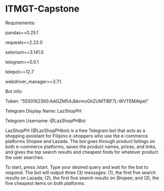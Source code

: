 # ITMGT-Capstone
Requirements:

pandas==0.25.1

requests==2.22.0

selenium==3.141.0

telegram==0.0.1

telepot==12.7

webdriver_manager==3.7.1


Bot info:

Token: “5550162390:AAGZM54JbkrmvGhZUMTlBF7L-WVTEMAtpeI”

Telegram Display Name: LazShopPH

Telegram Username: @LazShopPHBot


LazShopPH (@LazShopPHbot) is a free Telegram bot that acts as a shopping assistant for Filipino e-shoppers who use the e-commerce platforms Shopee and Lazada. The bot goes through product listings on both e-commerce platforms, saves the product names, prices, and links, and gives the top search results and cheapest finds for whatever product the user searches. 

To start, press /start. Type your desired query and wait for the bot to respond. The bot will output three (3) messages: (1), the first five search results on Lazada; (2), the first five search results on Shopee; and (3), the five cheapest items on both platforms.
